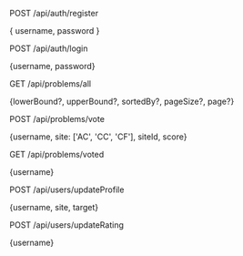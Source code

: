 
POST /api/auth/register

{ username, password }

POST /api/auth/login

{username, password}

GET /api/problems/all

{lowerBound?, upperBound?, sortedBy?, pageSize?, page?}

POST /api/problems/vote

{username, site: ['AC', 'CC', 'CF'], siteId, score}

GET /api/problems/voted

{username}

POST /api/users/updateProfile

{username, site, target}

POST /api/users/updateRating

{username}
